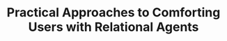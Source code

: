---
name: "Practical Approaches To Comforting Users With"
title: "Practical Approaches to Comforting Users with Relational Agents"
journal: "journal name" 
project: "Automated Comforting by Relational Agents"
event: "ACM SIGCHI Conference on Human Factors in Computing Systems (CHI), San Jose, CA."
authors:
- name: "Bickmore, T."
- name: "Schulman, D."
year: 2007
resources:
- name: "CHI07"
  src: "CHI07.pdf"
external_url: null
draft: false 
headless: true
---